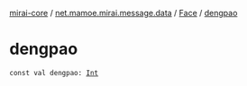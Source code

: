 [mirai-core](../../index.md) / [net.mamoe.mirai.message.data](../index.md) / [Face](index.md) / [dengpao](./dengpao.md)

# dengpao

`const val dengpao: `[`Int`](https://kotlinlang.org/api/latest/jvm/stdlib/kotlin/-int/index.html)